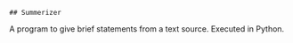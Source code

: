 ```## Summerizer```

A program to give brief statements from a text source. Executed in Python.
 
  
